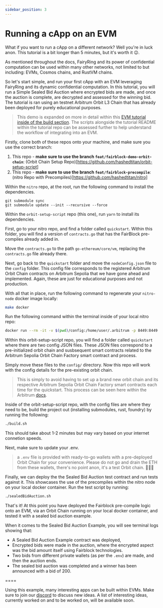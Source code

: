 ```yaml
---
sidebar_position: 3
---
```


# Running a cApp on an EVM

What if you want to run a cApp on a different network? Well you're in luck anon. This tutorial is a bit longer than 5 minutes, but it's worth it 😉.

As mentioned throughout the docs, FairyRing and its power of confidential computation can be used within many other networks, not limited to but including: EVMs, Cosmos chains, and RustVM chains.

So let's start simple, and run your first cApp with an EVM leveraging FairyRing and its dynamic confidential computation. In this tutorial, you will run a Simple Sealed Bid Auction where encrypted bids are made, and once the auction is complete, are decrypted and assessed for the winning bid. The tutorial is ran using an testnet Arbitrum Orbit L3 Chain that has already been deployed for purely educational purposes. 

> This demo is expanded on more in detail within this [EVM tutorial inside of the build section](../build/evms/evms.md). The scripts alongside the tutorial README within the tutorial repo can be assessed further to help understand the workflow of integrating into an EVM.

<!-- TODO: make a script to make this truly only 5 minutes -->

Firstly, clone both of these repos onto your machine, and make sure you use the correct branch:

1. This repo - **make sure to use the branch `feat/fairblock-demo-orbit-chain`**: (Orbit Chain Setup Repo)[https://github.com/hashedtitan/orbit-setup-script]
2. This repo - **make sure to use the branch `feat/fairblock-precompile`**: (nitro Repo with Precompiles)[https://github.com/hashedtitan/nitro]

Within the `nitro` repo, at the root, run the following command to install the dependencies.

```shell
git submodule sync
git submodule update --init --recursive --force
```

Within the `orbit-setup-script` repo (this one), run `yarn` to install its dependencies.

First, go to your nitro repo, and find a folder called `quickstart`. Within this folder, you will find a version of `contracts.go` that has the FairBlock pre-compiles already added in.

Move the `contracts.go` to the path `go-ethereum/core/vm`, replacing the `contracts.go` file already there.

Next, go back to the `quickstart` folder and move the `nodeConfig.json` file to the `config` folder. This config file corresponds to the registered Arbitrum Orbit Chain contracts on Arbitrum Sepolia that we have gone ahead and implemented. Again, these are just for educational purposes and not production.

With all that in place, run the following command to regenerate your `nitro-node` docker image locally:

```bash
make docker
```

Run the following command within the terminal inside of your local nitro repo:

```bash
docker run --rm -it -v $(pwd)/config:/home/user/.arbitrum -p 8449:8449 nitro-node-dev --conf.file /home/user/.arbitrum/nodeConfig.json
```

Within this orbit-setup-script repo, you will find a folder called `quickstart` where there are two config JSON files. These JSON files correspond to a pre-initialized orbit chain and susbsequent smart contracts related to the Arbitrum Sepolia Orbit Chain Factory smart contract and process.

Simply move these files to the `config/` directory. Now this repo will work with the config details for the pre-existing orbit chain.

> This is simply to avoid having to set up a brand new orbit chain and its respective Arbitrum Sepolia Orbit Chain Factory smart contracts each time for the quickstart. This process can be seen here within the Arbitrum [docs](https://docs.arbitrum.io/launch-orbit-chain/orbit-quickstart).

Inside of the orbit-setup-script repo, with the config files are where they need to be, build the project out (installing submodules, rust, foundry) by running the following:

```bash
./build.sh
```

This should take about 1-2 minutes but may vary based on your internet connetion speeds.

Next, make sure to update your .env.

> a `.env` file is provided with ready-to-go wallets with a pre-deployed Orbit Chain for your convenience. Please do not go and drain the ETH from these wallets, there's no point anon, it's a test Orbit chain. 💁🏻‍♂️

Finally, we can deploy the the Sealed Bid Auction test contract and run tests against it. This showcases the use of the precompiles within the nitro node on your local docker container. Run the test script by running:

```bash
./sealedBidAuction.sh
```

That's it! At this point you have deployed the Fairblock pre-compile logic onto an EVM, via an Orbit Chain running on your local docker container, and tested it with a sealed bid auction example.

When it comes to the Sealed Bid Auction Example, you will see terminal logs showing that:

- A Sealed Bid Auction Example contract was deployed,
- Encrypted bids were made in the auction, where the encrypted aspect was the bid amount itself using Fairblock technologies.
- Two bids from different private wallets (as per the `.env`) are made, and then the auction ends.
- The sealed bid auction was completed and a winner has been announced with a bid of 200.

====

Using this example, many interesting apps can be built within EVMs. Make sure to join our [discord](https://discord.gg/jhNBCCAMPK) to discuss new ideas. A list of interesting ideas, currently worked on and to be worked on, will be available soon.

